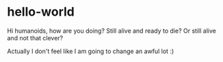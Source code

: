 # hello-world

Hi humanoids,
how are you doing? Still alive and ready to die?
Or still alive and not that clever?

Actually I don't feel like I am going to change an awful lot :)

